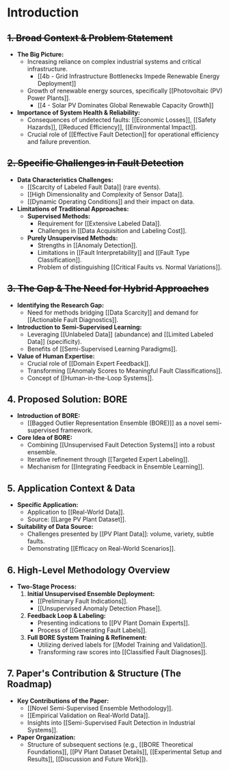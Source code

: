 # Introduction
## ~~1. Broad Context & Problem Statement~~

- **The Big Picture:**
    - Increasing reliance on complex industrial systems and critical infrastructure.
	    - [[4b - Grid Infrastructure Bottlenecks Impede Renewable Energy Deployment]]
    - Growth of renewable energy sources, specifically [[Photovoltaic (PV) Power Plants]].
	    - [[4 - Solar PV Dominates Global Renewable Capacity Growth]]
- **Importance of System Health & Reliability:**
    - Consequences of undetected faults: [[Economic Losses]], [[Safety Hazards]], [[Reduced Efficiency]], [[Environmental Impact]].
    - Crucial role of [[Effective Fault Detection]] for operational efficiency and failure prevention.
## ~~2. Specific Challenges in Fault Detection~~
- **Data Characteristics Challenges:**
    - [[Scarcity of Labeled Fault Data]] (rare events).
    - [[High Dimensionality and Complexity of Sensor Data]].
    - [[Dynamic Operating Conditions]] and their impact on data.
- **Limitations of Traditional Approaches:**
    - **Supervised Methods:**
        - Requirement for [[Extensive Labeled Data]].
        - Challenges in [[Data Acquisition and Labeling Cost]].
    - **Purely Unsupervised Methods:**
        - Strengths in [[Anomaly Detection]].
        - Limitations in [[Fault Interpretability]] and [[Fault Type Classification]].
        - Problem of distinguishing [[Critical Faults vs. Normal Variations]].

## ~~3. The Gap & The Need for Hybrid Approaches~~
- **Identifying the Research Gap:**
    - Need for methods bridging [[Data Scarcity]] and demand for [[Actionable Fault Diagnostics]].
- **Introduction to Semi-Supervised Learning:**
    - Leveraging [[Unlabeled Data]] (abundance) and [[Limited Labeled Data]] (specificity).
    - Benefits of [[Semi-Supervised Learning Paradigms]].
- **Value of Human Expertise:**
    - Crucial role of [[Domain Expert Feedback]].
    - Transforming [[Anomaly Scores to Meaningful Fault Classifications]].
    - Concept of [[Human-in-the-Loop Systems]].
## 4. Proposed Solution: BORE
- **Introduction of BORE:**
    - [[Bagged Outlier Representation Ensemble (BORE)]] as a novel semi-supervised framework.
- **Core Idea of BORE:**
    - Combining [[Unsupervised Fault Detection Systems]] into a robust ensemble.
    - Iterative refinement through [[Targeted Expert Labeling]].
    - Mechanism for [[Integrating Feedback in Ensemble Learning]].
## 5. Application Context & Data
- **Specific Application:**
    - Application to [[Real-World Data]].
    - Source: [[Large PV Plant Dataset]].
- **Suitability of Data Source:**
    - Challenges presented by [[PV Plant Data]]: volume, variety, subtle faults.
    - Demonstrating [[Efficacy on Real-World Scenarios]].
## 6. High-Level Methodology Overview
- **Two-Stage Process:**
    1. **Initial Unsupervised Ensemble Deployment:**
        - [[Preliminary Fault Indications]].
        - [[Unsupervised Anomaly Detection Phase]].
    2. **Feedback Loop & Labeling:**
        - Presenting indications to [[PV Plant Domain Experts]].
        - Process of [[Generating Fault Labels]].
    3. **Full BORE System Training & Refinement:**
        - Utilizing derived labels for [[Model Training and Validation]].
        - Transforming raw scores into [[Classified Fault Diagnoses]].
## 7. Paper's Contribution & Structure (The Roadmap)
- **Key Contributions of the Paper:**
    - [[Novel Semi-Supervised Ensemble Methodology]].
    - [[Empirical Validation on Real-World Data]].
    - Insights into [[Semi-Supervised Fault Detection in Industrial Systems]].
- **Paper Organization:**
    - Structure of subsequent sections (e.g., [[BORE Theoretical Foundations]], [[PV Plant Dataset Details]], [[Experimental Setup and Results]], [[Discussion and Future Work]]).